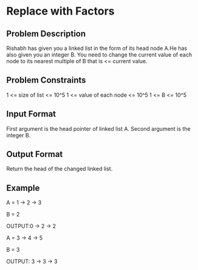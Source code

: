 # Replace with Factors

## Problem Description

Rishabh has given you a linked list in the form of its head node A.He has also given you an integer B. You need to change the current value of each node to its nearest multiple of B that is <= current value.

## Problem Constraints

1 <= size of list <= 10^5
1 <= value of each node <= 10^5
1 <= B <= 10^5

## Input Format

First argument is the head pointer of linked list A.
Second argument is the integer B.

## Output Format

Return the head of the changed linked list.

## Example

A = 1 -> 2 -> 3

B = 2

OUTPUT:0 -> 2 -> 2

A = 3 -> 4 -> 5

B = 3

OUTPUT: 3 -> 3 -> 3